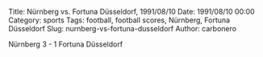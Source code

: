 Title: Nürnberg vs. Fortuna Düsseldorf, 1991/08/10
Date: 1991/08/10 00:00
Category: sports
Tags: football, football scores, Nürnberg, Fortuna Düsseldorf
Slug: nurnberg-vs-fortuna-dusseldorf
Author: carbonero


Nürnberg 3 - 1 Fortuna Düsseldorf
